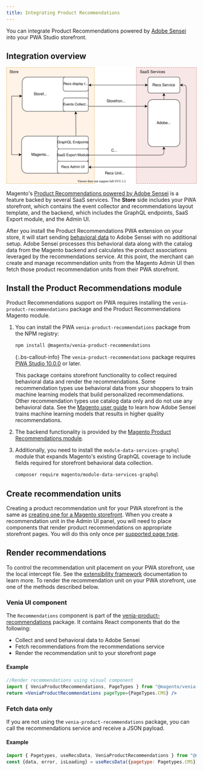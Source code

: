 ```yaml
---
title: Integrating Product Recommendations
---
```


You can integrate Product Recommendations powered by [Adobe Sensei](https://www.adobe.com/sensei.html) into your PWA Studio storefront.

## Integration overview

![Product Recommendations for PWA Studio](images/pwa-arch-diag-sensei.svg)

Magento's [Product Recommendations powered by Adobe Sensei](https://docs.magento.com/user-guide/marketing/product-recommendations.html) is a feature backed by several SaaS services.
The **Store** side includes your PWA storefront, which contains the event collector and recommendations layout template, and the backend, which includes the GraphQL endpoints, SaaS Export module, and the Admin UI.

After you install the Product Recommendations PWA extension on your store, it will start sending [behavioral data](https://devdocs.magento.com/recommendations/events.html) to Adobe Sensei with no additional setup.
Adobe Sensei processes this behavioral data along with the catalog data from the Magento backend and calculates the product associations leveraged by the recommendations service.
At this point, the merchant can create and manage recommendation units from the Magento Admin UI then fetch those product recommendation units from their PWA storefront.

## Install the Product Recommendations module

Product Recommendations support on PWA requires installing the `venia-product-recommendations` package and the Product Recommendations Magento module.

1. You can install the PWA `venia-product-recommendations` package from the NPM registry:

   ```sh
   npm install @magento/venia-product-recommendations
   ```

   {:.bs-callout-info}
   The `venia-product-recommendations` package requires [PWA Studio 10.0.0](https://github.com/magento/pwa-studio/releases/tag/v10.0.0) or later.

   This package contains storefront functionality to collect required behavioral data and render the recommendations.
   Some recommendation types use behavioral data from your shoppers to train machine learning models that build personalized recommendations.
   Other recommendation types use catalog data only and do not use any behavioral data.
   See the [Magento user guide](https://docs.magento.com/user-guide/marketing/product-recommendations.html#trainmlmodels) to learn how Adobe Sensei trains machine learning models that results in higher quality recommendations.

1. The backend functionality is provided by the [Magento Product Recommendations module](https://devdocs.magento.com/recommendations/install-configure.html).

1. Additionally, you need to install the `module-data-services-graphql` module that expands Magento's existing GraphQL coverage to include fields required for storefront behavioral data collection.

   ```bash
   composer require magento/module-data-services-graphql
   ```

## Create recommendation units

Creating a product recommendation unit for your PWA storefront is the same as [creating one for a Magento storefront](https://docs.magento.com/user-guide/marketing/create-new-rec.html).
When you create a recommendation unit in the Admin UI panel, you will need to place components that render product recommendations on appropriate storefront pages. You will do this only once per [supported page type](https://docs.magento.com/user-guide/marketing/product-recommendations.html#supportedrecs).

## Render recommendations

To control the recommendation unit placement on your PWA storefront, use the local intercept file. See the [extensibility framework][] documentation to learn more. To render the recommendation unit on your PWA storefront, use one of the methods described below.

### Venia UI component

The `Recommendations` component is part of the [venia-product-recommendations][] package.
It contains React components that do the following:

-  Collect and send behavioral data to Adobe Sensei
-  Fetch recommendations from the recommendations service
-  Render the recommendation unit to your storefront page

#### Example

```jsx
//Render recommendations using visual component
import { VeniaProductRecommendations, PageTypes } from "@magento/venia-product-recommendations"
return <VeniaProductRecommendations pageType={PageTypes.CMS} />
```
### Fetch data only

If you are not using the `venia-product-recommendations` package, you can call the recommendations service and receive a JSON payload.
#### Example

```js
import { Pagetypes, useRecsData, VeniaProductRecommendations } from "@magento/venia-product-recommendations"
const {data, error, isLoading} = useRecsData({pagetype: Pagetypes.CMS})
```

[venia-product-recommendations]: <{%link technologies/overview/index.md %}#custom-react-hooks-and-component>
[extensibility framework]: <{%link pwa-buildpack/extensibility-framework/index.md %}#intercept-files>
